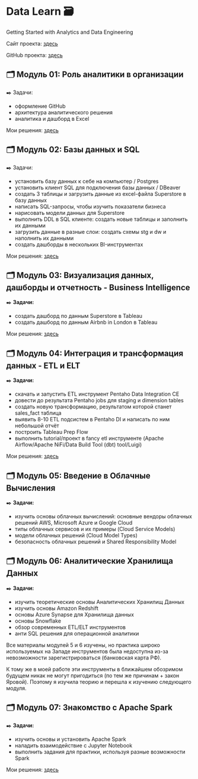 # Data Learn 🗃️


Getting Started with Analytics and Data Engineering


Сайт проекта: [здесь](https://datalearn.ru/)


GitHub проекта: [здесь](https://github.com/Data-Learn/data-engineering/blob/master/DE%20-%20101%20Guide.md)


## 🗂️ Модуль 01: Роль аналитики в организации
✒️ Задачи:
- оформление GitHub
- архитектура аналитического решения
- аналитика и дашборд в Excel


Мои решения: [здесь](https://github.com/Malakhova-Natalya/Data_Learn/tree/main/DE-101/Module_01 "здесь")

## 🗂️ Модуль 02: Базы данных и SQL

✒️ Задачи:
- установить базу данных к себе на компьютер / Postgres
- установить клиент SQL для подключения базы данных / DBeaver
- создать 3 таблицы и загрузить данные из excel-файла Superstore в базу данных
- написать SQL-запросы, чтобы изучить показатели бизнеса
- нарисовать модели данных для Superstore
- выполнить DDL в SQL клиенте: создать новые таблицы и заполнить их данными
- загрузить данные в разные слои: создать схемы stg и dw и наполнить их данными
- создать дашборды в нескольких BI-инструментах


Мои решения: [здесь](https://github.com/Malakhova-Natalya/Data_Learn/tree/main/DE-101/Module_02 "здесь")


## 🗂️ Модуль 03: Визуализация данных, дашборды и отчетность - Business Intelligence

✒️ **Задачи:** 
- создать дашборд по данным Superstore в Tableau
- создать дашборд по данным Airbnb in London в Tableau


Мои решения: [здесь](https://github.com/Malakhova-Natalya/Data_Learn/tree/main/DE-101/Module_03 "здесь")


## 🗂️ Модуль 04: Интеграция и трансформация данных - ETL и ELT

✒️ **Задачи:** 
- скачать и запустить ETL инструмент Pentaho Data Integration CE
- довести до результата Pentaho jobs для staging и dimension tables
- создать новую трансформацию, результатом которой станет sales_fact таблица
- выявить 8-10 ETL подсистем в Pentaho DI и написать по ним небольшой отчёт
- построить Tableau Prep Flow
- выполнить tutorial/проект в fancy etl инструменте (Apache Airflow/Apache NiFi/Data Build Tool (dbt) tool/Luigi)

Мои решения: [здесь](https://github.com/Malakhova-Natalya/Data_Learn/blob/main/DE-101/Module_04/README.md "здесь")


## 🗂️ Модуль 05: Введение в Облачные Вычисления

✒️ **Задачи:** 
- изучить основы облачных вычислений: основные вендоры облачных решений AWS, Microsoft Azure и Google Cloud
- типы облачных сервисов и их примеры (Cloud Service Models)
- модели облачных решений (Cloud Model Types)
- безопасность облачных решений и Shared Responsibility Model

## 🗂️ Модуль 06: Аналитические Хранилища Данных

✒️ **Задачи:** 
- изучить теоретические основы Аналитических Хранилищ Данных
- изучить основы Amazon Redshift
- основы Azure Synapse для Хранилища данных
- основы Snowflake
- обзор современных ETL/ELT инструментов
- анти SQL решения для операционной аналитики
 
Все материалы модулей 5 и 6 изучены, но практика широко используемых на Западе инструментов была недоступна из-за невозможности зарегистрироваться (банковская карта РФ).

К тому же в моей работе эти инструменты в ближайшем обозримом будущем никак не могут пригодиться (по тем же причинам + закон Яровой). Поэтому я изучила теорию и перешла к изучению следующего модуля.
  
## 🗂️ Модуль 07: Знакомство с Apache Spark

✒️ **Задачи:** 
- изучить основы и установить Apache Spark
- наладить взаимодействие с Jupyter Notebook
- выполнить задания для практики, используя разные возможности Spark
  
Мои решения: [здесь](https://github.com/Malakhova-Natalya/Data_Learn/blob/main/DE-101/Module_07/README.md "здесь")
